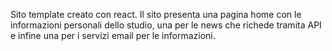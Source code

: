Sito template creato con react.
Il sito presenta una pagina home con le informazioni personali dello studio, una per le news che richede tramita API e infine una per i servizi email per le informazioni.
